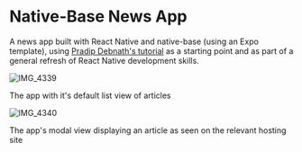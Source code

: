 # Native-Base News App

A news app built with React Native and native-base (using an Expo template), using [Pradip Debnath's tutorial](https://www.youtube.com/playlist?list=PLQWFhX-gwJbl5sIXMZvdvGYCcZbUevE88) as a starting point and as part of a general refresh of React Native development skills.

![IMG_4339](https://user-images.githubusercontent.com/25869284/91663133-dbd48a00-eade-11ea-91d7-df18734163bc.PNG)

The app with it's default list view of articles

![IMG_4340](https://user-images.githubusercontent.com/25869284/91663136-df681100-eade-11ea-840a-96a73d76c9b8.PNG)

The app's modal view displaying an article as seen on the relevant hosting site